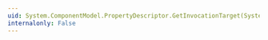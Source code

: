 ```yaml
---
uid: System.ComponentModel.PropertyDescriptor.GetInvocationTarget(System.Type,System.Object)
internalonly: False
---
```

